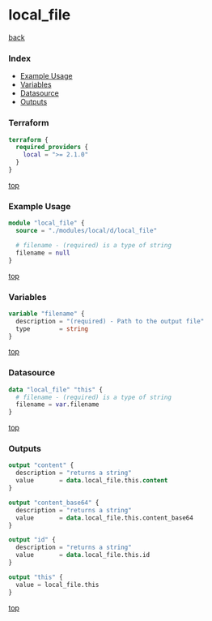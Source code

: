 # local_file

[back](../local.md)

### Index

- [Example Usage](#example-usage)
- [Variables](#variables)
- [Datasource](#datasource)
- [Outputs](#outputs)

### Terraform

```terraform
terraform {
  required_providers {
    local = ">= 2.1.0"
  }
}
```

[top](#index)

### Example Usage

```terraform
module "local_file" {
  source = "./modules/local/d/local_file"

  # filename - (required) is a type of string
  filename = null
}
```

[top](#index)

### Variables

```terraform
variable "filename" {
  description = "(required) - Path to the output file"
  type        = string
}
```

[top](#index)

### Datasource

```terraform
data "local_file" "this" {
  # filename - (required) is a type of string
  filename = var.filename
}
```

[top](#index)

### Outputs

```terraform
output "content" {
  description = "returns a string"
  value       = data.local_file.this.content
}

output "content_base64" {
  description = "returns a string"
  value       = data.local_file.this.content_base64
}

output "id" {
  description = "returns a string"
  value       = data.local_file.this.id
}

output "this" {
  value = local_file.this
}
```

[top](#index)
